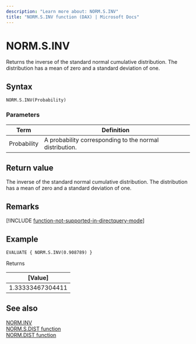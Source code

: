 ```yaml
---
description: "Learn more about: NORM.S.INV"
title: "NORM.S.INV function (DAX) | Microsoft Docs"
---
```

# NORM.S.INV

Returns the inverse of the standard normal cumulative distribution. The distribution has a mean of zero and a standard deviation of one.

## Syntax  
  
```dax
NORM.S.INV(Probability)
```
  
### Parameters  
  
|Term|Definition|  
|--------|--------------|  
|Probability|A probability corresponding to the normal distribution.|  
  
## Return value

The inverse of the standard normal cumulative distribution. The distribution has a mean of zero and a standard deviation of one.
  
## Remarks

[!INCLUDE [function-not-supported-in-directquery-mode](includes/function-not-supported-in-directquery-mode.md)]

## Example  
  
```dax
EVALUATE { NORM.S.INV(0.908789) }
```

Returns

|[Value]  |
|---------|
|1.33333467304411    |

## See also  

[NORM.INV](norm-inv-dax.md)  
[NORM.S.DIST function](norm-s-dist-dax.md)  
[NORM.DIST function](norm-dist-dax.md)  
